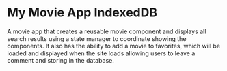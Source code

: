 # My Movie App IndexedDB
A movie app that creates a reusable movie component and displays all search results using a state manager to coordinate showing the components. It also has the ability to add a movie to favorites, which will be loaded and displayed when the site loads allowing users to leave a comment and storing in the database.
